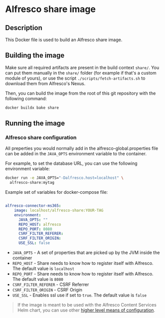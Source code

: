 # Alfresco share image

## Description

This Docker file is used to build an Alfresco share image.

## Building the image

Make sure all required artifacts are present in the build context `share/`.
You can put them manually in the `share/` folder (for example if that's a
custom module of yours), or use the script `./scripts/fetch-artifacts.sh` to
download them from Alfresco's Nexus.

Then, you can build the image from the root of this git repository with the
following command:

```bash
docker buildx bake share
```

## Running the image

### Alfresco share configuration

All preperties you would normally add in the alfresco-global.properties file can
be added in the `JAVA_OPTS` environment variable to the container.

For example, to set the database URL, you can use the following environment
variable:

```bash
docker run -e JAVA_OPTS="-Dalfresco.host=localhost" \
  alfresco-share:mytag
```

Example set of variables for docker-compose file:

```yaml

alfresco-connector-ms365:
    image: localhost/alfresco-share:YOUR-TAG
    environment:
      JAVA_OPTS: ""
      REPO_HOST: alfresco
      REPO_PORT: 8080
      CSRF_FILTER_REFERER:
      CSRF_FILTER_ORIGIN:
      USE_SSL: false

```

- `JAVA_OPTS` - A set of properties that are picked up by the JVM inside the container
- `REPO_HOST` - Share needs to know how to register itself with Alfresco. The default value is `localhost`
- `REPO_PORT` - Share needs to know how to register itself with Alfresco. The default value is `8080`
- `CSRF_FILTER_REFERER` -	CSRF Referrer
- `CSRF_FILTER_ORIGIN` - CSRF Origin
- `USE_SSL` - Enables ssl use if set to `true`. The default value is `false`


> If the image is meant to be used with the Alfresco Content Services Helm
> chart, you can use other [higher level means of
> configuration](https://github.com/Alfresco/alfresco-helm-charts/blob/main/charts/alfresco-share/README.md).
